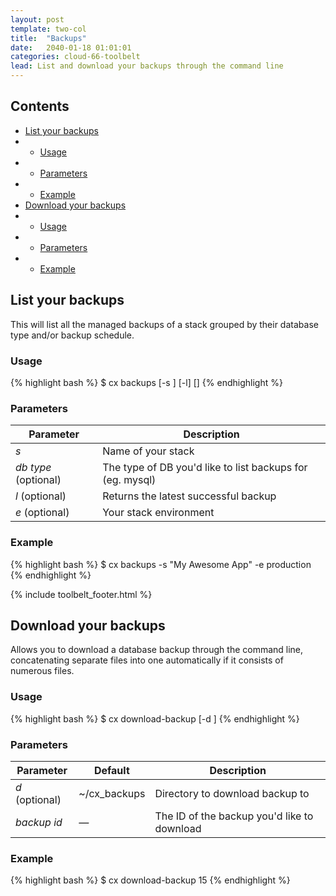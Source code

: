 ```yaml
---
layout: post
template: two-col
title:  "Backups"
date:   2040-01-18 01:01:01
categories: cloud-66-toolbelt
lead: List and download your backups through the command line
---
```


<h2>Contents</h2>
<ul class="page-toc">
	<li>
		<a href="#list">List your backups</a>
	</li>
	        <li>
                <ul>
                <li><a href="#list_usage">Usage</a></li>
                </ul>
            </li>
            <li>
                <ul>
                <li><a href="#list_params">Parameters</a></li>
                </ul>
            </li>
            <li>
                <ul>
                <li><a href="#list_example">Example</a></li>
                </ul>
            </li>
	<li>
		<a href="#download">Download your backups</a>
	</li>
	        <li>
                <ul>
                <li><a href="#download_usage">Usage</a></li>
                </ul>
            </li>
            <li>
                <ul>
                <li><a href="#download_params">Parameters</a></li>
                </ul>
            </li>
            <li>
                <ul>
                <li><a href="#download_example">Example</a></li>
                </ul>
            </li>
</ul>


<h2 id="list">List your backups</h2>
This will list all the managed backups of a stack grouped by their database type and/or backup schedule.

<h3 id="list_usage">Usage</h3>
{% highlight bash %}
$ cx backups [-s <stack>] [-l] [<db type>]
{% endhighlight %}

<h3 id="list_params">Parameters</h3>
<table class='table table-bordered table-striped table-small'>
    <thead>
        <tr>
            <th align="center">Parameter</th>
            <th align="center">Description</th>
        </tr>
    </thead>
    <tbody>
        <tr>
            <td><i>s</i></td>
            <td>Name of your stack</td>
        </tr>
        <tr>
            <td><i>db type</i> (optional)</td>
            <td>The type of DB you'd like to list backups for (eg. mysql)</td>
        </tr>
        <tr>
            <td><i>l</i> (optional)</td>
            <td>Returns the latest successful backup</td>
        </tr>
        <tr>
            <td><i>e</i> (optional)</td>
            <td>Your stack environment</td>
        </tr>
    </tbody>
</table>

<h3 id="list_example">Example</h3>
{% highlight bash %}
$ cx backups -s "My Awesome App" -e production
{% endhighlight %}

{% include toolbelt_footer.html %}

<h2 id="download">Download your backups</h2>

Allows you to download a database backup through the command line, concatenating separate files into one automatically if it consists of numerous files.

<h3 id="download_usage">Usage</h3>
{% highlight bash %}
$ cx download-backup [-d <download directory>] <backup id>
{% endhighlight %}

<h3 id="download_params">Parameters</h3>
<table class='table table-bordered table-striped table-small'>
    <thead>
        <tr>
            <th align="center">Parameter</th>
            <th align="center">Default</th>
            <th align="center">Description</th>
        </tr>
    </thead>
    <tbody>
        <tr>
            <td><i>d</i> (optional)</td>
            <td>~/cx_backups</td>
            <td>Directory to download backup to</td>
        </tr>
        <tr>
            <td><i>backup id</i></td>
            <td><i>&mdash;</i></td>
            <td>The ID of the backup you'd like to download</td>
        </tr>
    </tbody>
</table>

<h3 id="download_example">Example</h3>
{% highlight bash %}
$ cx download-backup 15
{% endhighlight %}
